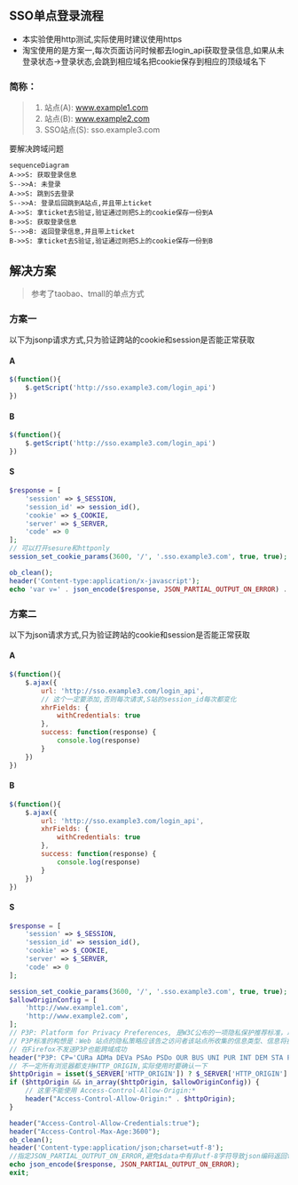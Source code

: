 ## SSO单点登录流程

* 本实验使用http测试,实际使用时建议使用https
* 淘宝使用的是方案一,每次页面访问时候都去login_api获取登录信息,如果从未登录状态->登录状态,会跳到相应域名把cookie保存到相应的顶级域名下

### 简称：

> 1. 站点(A): www.example1.com 
> 2. 站点(B): www.example2.com
> 3. SSO站点(S): sso.example3.com

要解决跨域问题

```mermaid
sequenceDiagram
A->>S: 获取登录信息
S-->>A: 未登录
A->>S: 跳到S去登录
S-->>A: 登录后回跳到A站点,并且带上ticket
A->>S: 拿ticket去S验证,验证通过则把S上的cookie保存一份到A
B->>S: 获取登录信息
S-->>B: 返回登录信息,并且带上ticket
B->>S: 拿ticket去S验证,验证通过则把S上的cookie保存一份到B
```

## 解决方案

> 参考了taobao、tmall的单点方式

### 方案一

以下为jsonp请求方式,只为验证跨站的cookie和session是否能正常获取

#### A
```js
$(function(){
    $.getScript('http://sso.example3.com/login_api')
})
```

#### B
```js
$(function(){
    $.getScript('http://sso.example3.com/login_api')
})
```

#### S
```php
$response = [
    'session' => $_SESSION,
    'session_id' => session_id(),
    'cookie' => $_COOKIE,
    'server' => $_SERVER,
    'code' => 0
];
// 可以打开sesure和httponly
session_set_cookie_params(3600, '/', '.sso.example3.com', true, true);

ob_clean();
header('Content-type:application/x-javascript');
echo 'var v=' . json_encode($response, JSON_PARTIAL_OUTPUT_ON_ERROR) . ';';
```

### 方案二

以下为json请求方式,只为验证跨站的cookie和session是否能正常获取

#### A
```js
$(function(){
    $.ajax({
        url: 'http://sso.example3.com/login_api',
        // 这个一定要添加,否则每次请求,S站的session_id每次都变化
        xhrFields: {
            withCredentials: true
        },
        success: function(response) {
            console.log(response)
        }
    })
})
```

#### B
```js
$(function(){
    $.ajax({
        url: 'http://sso.example3.com/login_api',
        xhrFields: {
            withCredentials: true
        },
        success: function(response) {
            console.log(response)
        }
    })
})
```

#### S
```php
$response = [
    'session' => $_SESSION,
    'session_id' => session_id(),
    'cookie' => $_COOKIE,
    'server' => $_SERVER,
    'code' => 0
];

session_set_cookie_params(3600, '/', '.sso.example3.com', true, true);
$allowOriginConfig = [
    'http://www.example1.com',
    'http://www.example2.com',
];
// P3P: Platform for Privacy Preferences, 是W3C公布的一项隐私保护推荐标准，以为用户提供隐私保护。
// P3P标准的构想是：Web 站点的隐私策略应该告之访问者该站点所收集的信息类型、信息将提供给哪些人、信息将被保留多少时间及其使用信息的方式，如站点应做诸如 “本网站将监测您所访问的页面以提高站点的使用率”或“本网站将尽可能为您提供更合适的广告”等申明。访问支持P3P网站的用户有权查看站点隐私报告，然后决定是否接受cookie 或是否使用该网站。
// 在Firefox不发送P3P也能跨域成功
header("P3P: CP='CURa ADMa DEVa PSAo PSDo OUR BUS UNI PUR INT DEM STA PRE COM NAV OTC NOI DSP COR'");
// 不一定所有浏览器都支持HTTP_ORIGIN,实际使用时要确认一下
$httpOrigin = isset($_SERVER['HTTP_ORIGIN']) ? $_SERVER['HTTP_ORIGIN'] : '';
if ($httpOrigin && in_array($httpOrigin, $allowOriginConfig)) {
    // 这里不能使用 Access-Control-Allow-Origin:*
    header("Access-Control-Allow-Origin:" . $httpOrigin);
}

header("Access-Control-Allow-Credentials:true");
header("Access-Control-Max-Age:3600");
ob_clean();
header('Content-type:application/json;charset=utf-8');
//指定JSON_PARTIAL_OUTPUT_ON_ERROR,避免$data中有非utf-8字符导致json编码返回false
echo json_encode($response, JSON_PARTIAL_OUTPUT_ON_ERROR);
exit;
```
